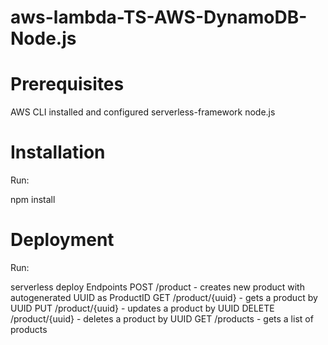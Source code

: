 # aws-lambda-TS-AWS-DynamoDB-Node.js

# Prerequisites
AWS CLI installed and configured
serverless-framework
node.js

# Installation
Run:

npm install

# Deployment
Run:

serverless deploy
Endpoints
POST /product - creates new product with autogenerated UUID as ProductID
GET /product/{uuid} - gets a product by UUID
PUT /product/{uuid} - updates a product by UUID
DELETE /product/{uuid} - deletes a product by UUID
GET /products - gets a list of products

